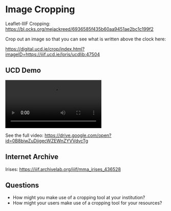 # Image Cropping

Leaflet-IIIF Cropping: https://bl.ocks.org/mejackreed/6936585f435b60aa9451ae2bc1c199f2

Crop out an image so that you can see what is written above the clock here:

https://digital.ucd.ie/crop/index.html?imageID=https://iiif.ucd.ie/loris/ucdlib:47504

<!-- #todo:770 write more about image cropping -->

## UCD Demo

<video src="../assets/video/2017_UCD_Crop-snippet.mp4" preload="auto" controls></video>

See the full video:
https://drive.google.com/open?id=0B8biwZuDijgecWZEWnZYVVdvcTg

## Internet Archive

Irises: https://iiif.archivelab.org/iiif/mma_irises_436528

## Questions

- How might you make use of a cropping tool at your institution?
- How might your users make use of a cropping tool for your resources?
